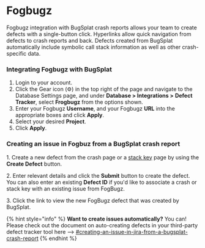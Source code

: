 # Fogbugz

Fogbugz integration with BugSplat crash reports allows your team to create defects with a single-button click. Hyperlinks allow quick navigation from defects to crash reports and back. Defects created from BugSplat automatically include symbolic call stack information as well as other crash-specific data.

### Integrating Fogbugz with BugSplat

1. Login to your account.
2. Click the Gear icon (⚙️) in the top right of the page and navigate to the Database Settings page, and under **Database > Integrations >** **Defect Tracker**, select **Frogbugz** from the options shown.
3. Enter your Fogbugz **Username**, and your Fogbugz **URL** into the appropriate boxes and click **Apply**.
4. Select your desired **Project**.
5. Click **Apply**.

### Creating an issue in Fogbuz from a BugSplat crash report

1\. Create a new defect from the crash page or a [stack key](../../../../education/bugsplat-terminology.md#stack-key) page by using the **Create Defect** button.

2\. Enter relevant details and click the **Submit** button to create the defect. You can also enter an existing **Defect ID** if you'd like to associate a crash or stack key with an existing issue from FogBugz.

3\. Click the link to view the new FogBugz defect that was created by BugSplat.

{% hint style="info" %}
**Want to create issues automatically?** You can! Please check out the document on auto-creating defects in your third-party defect tracker tool here --> [#creating-an-issue-in-jira-from-a-bugsplat-crash-report](fogbugz.md#creating-an-issue-in-jira-from-a-bugsplat-crash-report "mention")
{% endhint %}
